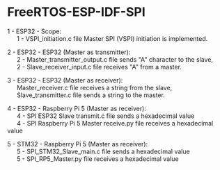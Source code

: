 # FreeRTOS-ESP-IDF-SPI
1 - ESP32 - Scope:<br> 
    &emsp;&nbsp;&nbsp;1 - VSPI_initiation.c file Master SPI (VSPI) initiation is implemented.
    
2 - ESP32 - ESP32 (Master as transmitter):<br> 
    &emsp;&nbsp;&nbsp;2 - Master_transmitter_output.c file sends "A" character to the slave,<br> 
    &emsp;&nbsp;&nbsp;2 - Slave_receiver_input.c file receives "A" from a master.
    
3 - ESP32 - ESP32 (Master as receiver):<br> 
    &emsp;&nbsp;&nbsp;Master_receiver.c file receives a string from the slave,<br> 
    &emsp;&nbsp;&nbsp;Slave_transmitter.c file sends a string to the master.

4 - ESP32 - Raspberry Pi 5 (Master as receiver):<br> 
    &emsp;&nbsp;&nbsp;4 - SPI ESP32 Slave transmit.c file sends a hexadecimal value<br> 
    &emsp;&nbsp;&nbsp;4 - SPI Raspberry Pi 5 Master receive.py file receives a hexadecimal value

5 - STM32 - Raspberry Pi 5 (Master as receiver):<br> 
    &emsp;&nbsp;&nbsp;5 - SPI_STM32_Slave_main.c file sends a hexadecimal value<br> 
    &emsp;&nbsp;&nbsp;5 - SPI_RP5_Master.py file receives a hexadecimal value

